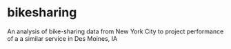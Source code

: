 # bikesharing
An analysis of bike-sharing data from New York City to project performance of a a similar service in Des Moines, IA
